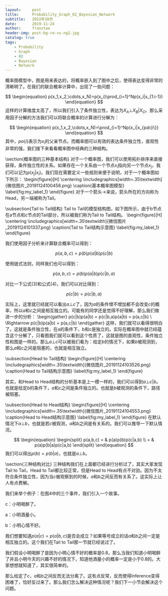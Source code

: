 ```yaml
---
layout:     post
title:      Probability_Graph_02_Bayesian_Network
subtitle:   2022年10月
date:       2019-11-24
author:     franztao
header-img: post-bg-re-vs-ng2.jpg
catalog: true
tags:
    - Probability
    - Graph
    - 02
    - Bayesian
    - Network
---
```


    


概率图模型中，图是用来表达的，将概率嵌入到了图中之后，使得表达变得非常的清晰明了。在我们的联合概率计算中，出现了一些问题：

$$
\begin{equation}
    p(x_1,x_2,\cdots,x_N)=p(x_i)\prod_{i=1}^Np(x_i|x_{1:i-1})
\end{equation}
$$
这样的计算维度太高了，所以我们引入了条件独立性，表达为$X_A\bot X_B | X_C$。那么采用因子分解的方法我们可以将联合概率的计算进行分解为：

$$
\begin{equation}
    p(x_1,x_2,\cdots,x_N)=\prod_{i=1}^Np(x_i|x_{pa\{i\}}
\end{equation}
$$
其中，$pa\{i\}$表示为$x_i$的父亲节点。而概率图可以有效的表达条件独立性，直观性非常的强，我们接下来看看概率图中经典的三种结构。


\section{概率图的三种基本结构}
对于一个概率图，我们可以使用拓扑排序来直接获得，条件独立性的关系。如果存在一个关系由一个节点$x_i$指向另一个节点$x_j$，我们可以记为$p(x_j|x_i)$。我们现在需要定义一些规则来便于说明，对于一个概率图如下所示：
\begin{figure}[H]
    \centering
    \includegraphics[width=.35\textwidth]{微信图片_20191124100458.png}
    \caption{基本概率图模型}
    \label{fig:my_label_1}
\end{figure}
对于一个箭头$\longrightarrow$来说，箭头所在的方向称为Head，另一端被称为Tail。

\subsection{Tail to Tail结构}
Tail to Tail的模型结构图，如下图所示，由于b节点在a节点和c节点的Tail部分，所以被我们称为Tail to Tail结构。
\begin{figure}[H]
    \centering
    \includegraphics[width=.35\textwidth]{微信图片_20191124101337.png}
    \caption{Tail to Tail结构示意图}
    \label{fig:my_label_1}
\end{figure}

我们使用因子分析来计算联合概率可以得到：

$$
\begin{equation}
    p(a,b,c) = p(b)p(a|b)p(c|b)
\end{equation}
$$

使用链式法则，同样我们也可以得到：

$$
\begin{equation}
    p(a,b,c) = p(b)p(a|b)p(c|b,a)
\end{equation}
$$

对比一下公式(3)和公式(4)，我们可以对比得到：

$$
\begin{equation}
    p(c|b)=p(c|b,a)
\end{equation}
$$

实际上，这里就已经就可以看出$a\bot c$了，因为$a$的条件增不增加都不会改变$c$的概率，所以$a$和$c$之间是相互独立的。可能有的同学还是觉得不好理解，那么我们做进一步的分析：
\begin{gather}
    p(c|b)p(a|b) = p(c|b,a)p(a|b) = p(a,c|b) \\ 
    \Rightarrow p(c|b)p(a|b) = p(a,c|b)
\end{gather}
这样，我们就可以看得很明白了。这就是条件独立性，在a的条件下，b和c是独立的。实际在概率图中就已经蕴含这个分解了，只看图我们就可以看到这个性质了，这就是图的直观性，条件独立性和图是一样的。那么$a\bot c$可以被我们看为：给定$b$的情况下，如果$b$被观测到，那么$a$和$c$之间是阻塞的，也就是相互独立。

\subsection{Head to Tail结构}
\begin{figure}[H]
    \centering
    \includegraphics[width=.35\textwidth]{微信图片_20191124103526.png}
    \caption{Head to Tail结构示意图}
    \label{fig:my_label_1}
\end{figure}

其实，和Head to Head结构的分析基本是上一模一样的，我们可以得到$a\bot c|b$。也就是给定$b$的条件下，$a$和$c$之间是条件独立的。也就是$b$被观测的条件下，路径被阻塞。

\subsection{Head to Head结构}
\begin{figure}[H]
    \centering
    \includegraphics[width=.35\textwidth]{微信图片_20191124104553.png}
    \caption{Head to Head结构示意图}
    \label{fig:my_label_1}
\end{figure}
在默认情况下$a\bot b$，也就是若$c$被观测，$a$和$b$之间是有关系的。我们可以推导一下默认情况。

$$
\begin{equation}
    \begin{split}
        p(a,b,c) = & p(a)p(b)p(c|a,b) \\
        = & p(a)p(b|a)p(c|a,b)
    \end{split}
\end{equation}
$$
我们可以得出$p(b)=p(b|a)$，也就是$a\bot b$。

\section{三种结构对比}
三种结构我们在上面都已经进行分析过了，其实大家发现Tail to Tail，Head to Tail都比较正常，但是Head to Head有点不对劲。因为不太符合条件独立性，因为当$c$被观察到的时候，$a$和$b$之间反而有关系了。这实际上让人有点费解。

我们来举个例子：在图4中的三个事件，我们引入一个故事。

c：小明喝醉了。

a：小明酒量小。

b：小明心情不好。

我们想要知道$p(a|c)=p(a|b,c)$是否会成立？如果等号成立的话$a$和$b$之间一定是相互独立的。这个我们在Tail to Tail那一节就已经说过了。

我们假设小明喝醉了是因为小明心情不好的概率是0.8，那么当我们知道小明喝醉了并且小明今天的兴趣不好的情况下，知道他酒量小的概率一定是小于0.8的。大家想想就知道了，其实很简单的。

那么给定了$c$，$a$和$b$之间反而无法分离了。这有点反常，反而使得Inference变得困难了，恰好反过来了。那么我们怎么解决这种情况呢？我们下一小节会解决这个问题。















